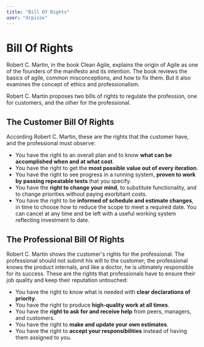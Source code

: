 ```yaml
---
title: "Bill Of Rights"
user: "drpicox"
---
```


# Bill Of Rights

Robert C. Martin, in the book Clean Agile, explains the origin of Agile as one
of the founders of the manifesto and its intention. The book reviews the basics
of agile, common misconceptions, and how to fix them. But it also examines the
concept of ethics and professionalism.

Robert C. Martin proposes two bills of rights to regulate the profession, one
for customers, and the other for the professional.

## The Customer Bill Of Rights

According Robert C. Martin, these are the rights that the customer have, and the
professional must observe:

- You have the right to an overall plan and to know **what can be accomplished
  when and at what cost**.
- You have the right to get the **most possible value out of every iteration**.
- You have the right to see progress in a running system, **proven to work by
  passing repeatable tests** that you specify.
- You have the **right to change your mind**, to substitute functionality, and
  to change priorities without paying exorbitant costs.
- You have the right to be **informed of schedule and estimate changes**, in
  time to choose how to reduce the scope to meet a required date. You can cancel
  at any time and be left with a useful working system reflecting investment to
  date.

## The Professional Bill Of Rights

Robert C. Martin shows the customer's rights for the professional. The
professional should not submit his will to the customer; the professional knows
the product internals, and like a doctor, he is ultimately responsible for its
success. These are the rights that professionals have to ensure their job
quality and keep their reputation untouched:

- You have the right to know what is needed with **clear declarations of
  priority**.
- You have the right to produce **high-quality work at all times**.
- You have the **right to ask for and receive help** from peers, managers, and
  customers.
- You have the right to **make and update your own estimates**.
- You have the right to **accept your responsibilities** instead of having them
  assigned to you.